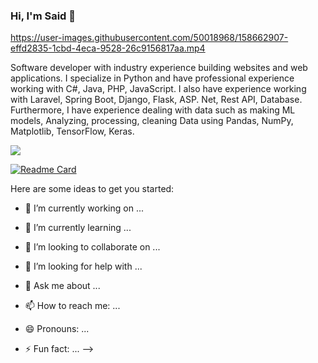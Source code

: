 ### Hi, I'm Said 👋


https://user-images.githubusercontent.com/50018968/158662907-effd2835-1cbd-4eca-9528-26c9156817aa.mp4

Software developer with industry experience building websites and web applications. I specialize in Python and have professional experience working with C#, Java, PHP, JavaScript. I also have experience working with Laravel, Spring Boot, Django, Flask, ASP. Net, Rest API, Database. Furthermore, I have experience dealing with data such as making ML models, Analyzing, processing, cleaning Data using Pandas, NumPy, Matplotlib, TensorFlow, Keras.

<img align="center" src="https://github-readme-stats.vercel.app/api/top-langs/?username=saidsabri010&theme=Github stats" />

[![Readme Card](https://github-readme-stats.vercel.app/api/pin/?username=saidsabri010&repo=github-readme-stats)](https://github.com/anuraghazra/github-readme-stats)



Here are some ideas to get you started:

- 🔭 I’m currently working on ...
- 🌱 I’m currently learning ...
- 👯 I’m looking to collaborate on ...
- 🤔 I’m looking for help with ...




- 💬 Ask me about ...
- 📫 How to reach me: ...
- 😄 Pronouns: ...
- ⚡ Fun fact: ...
-->
